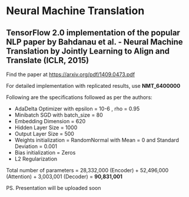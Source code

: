 # Neural Machine Translation 

## TensorFlow 2.0 implementation of the popular NLP paper by Bahdanau et al. - Neural Machine Translation by Jointly Learning to Align and Translate (ICLR, 2015) 

Find the paper at https://arxiv.org/pdf/1409.0473.pdf

For detailed implementation with replicated results, use **NMT_6400000** 

Following are the specifications followed as per the authors: 
- AdaDelta Optimizer with epsilon = 10-6 , rho = 0.95 
- Minibatch SGD with batch_size = 80 
- Embedding Dimension = 620 
- Hidden Layer Size = 1000
- Output Layer Size = 500 
- Weights initialization = RandomNormal with Mean = 0 and Standard Deviation = 0.001 
- Bias initialization = Zeros
- L2 Regularization

Total number of parameters = 28,332,000 (Encoder) + 52,496,000 (Attention) + 3,003,001 (Decoder)
                           = **90,831,001**
                           
PS. Presentation will be uploaded soon
